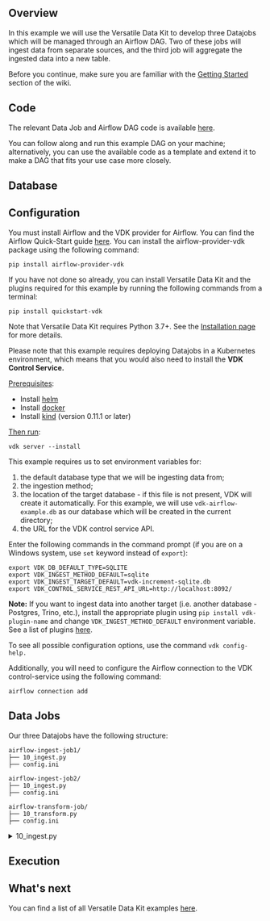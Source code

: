 Overview
--------

In this example we will use the Versatile Data Kit to develop three Datajobs which will be managed through an Airflow DAG. Two of these jobs will ingest data from separate sources, and the third job will aggregate the ingested data into a new table.

Before you continue, make sure you are familiar with the [Getting Started](https://github.com/vmware/versatile-data-kit/wiki/Getting-Started) section of the wiki.

Code
----

The relevant Data Job and Airflow DAG code is available [here]().

You can follow along and run this example DAG on your machine; alternatively, you can use the available code as a template and extend it to make a DAG that fits your use case more closely.

Database
--------


Configuration
-------------
You must install Airflow and the VDK provider for Airflow. You can find the Airflow Quick-Start guide [here](https://airflow.apache.org/docs/apache-airflow/stable/start/local.html).
You can install the airflow-provider-vdk package using the following command:
```console
pip install airflow-provider-vdk
```

If you have not done so already, you can install Versatile Data Kit and the plugins required for this example by running the following commands from a terminal:
```console
pip install quickstart-vdk
```
Note that Versatile Data Kit requires Python 3.7+. See the [Installation page](https://github.com/vmware/versatile-data-kit/wiki/Installation#install-sdk) for more details.



Please note that this example requires deploying Datajobs in a Kubernetes environment, which means that you would also need to install the **VDK Control Service.**

<ins>Prerequisites</ins>:

*   Install [helm](https://helm.sh/docs/intro/install)
*   Install [docker](https://docs.docker.com/get-docker)
*   Install [kind](https://kind.sigs.k8s.io/docs/user/quick-start/#installation) (version 0.11.1 or later)

<ins>Then run</ins>:
```console
vdk server --install
```

This example requires us to set environment variables for:

1.  the default database type that we will be ingesting data from;
2.  the ingestion method;
3.  the location of the target database - if this file is not present, VDK will create it automatically. For this example, we will use `vdk-airflow-example.db` as our database which will be created in the current directory;
4.  the URL for the VDK control service API.

Enter the following commands in the command prompt (if you are on a Windows system, use `set` keyword instead of `export`):
```console
export VDK_DB_DEFAULT_TYPE=SQLITE
export VDK_INGEST_METHOD_DEFAULT=sqlite
export VDK_INGEST_TARGET_DEFAULT=vdk-increment-sqlite.db
export VDK_CONTROL_SERVICE_REST_API_URL=http://localhost:8092/
```
**Note:** If you want to ingest data into another target (i.e. another database - Postgres, Trino, etc.), install the appropriate plugin using `pip install vdk-plugin-name` and change `VDK_INGEST_METHOD_DEFAULT` environment variable. See a list of plugins [here](https://github.com/vmware/versatile-data-kit/tree/main/projects/vdk-plugins).

To see all possible configuration options, use the command `vdk config-help.`

Additionally, you will need to configure the Airflow connection to the VDK control-service using the following command:
```console
airflow connection add
```

Data Jobs
--------

Our three Datajobs have the following structure:

```
airflow-ingest-job1/
├── 10_ingest.py
├── config.ini
```

```
airflow-ingest-job2/
├── 10_ingest.py
├── config.ini
```

```
airflow-transform-job/
├── 10_transform.py
├── config.ini
```

<details>
  <summary>10_ingest.py</summary>

```py

```
</details>


Execution
---------



What's next
-----------

You can find a list of all Versatile Data Kit examples [here](https://github.com/vmware/versatile-data-kit/wiki/Examples).
